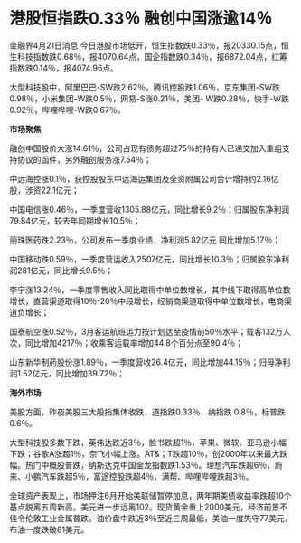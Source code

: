 # 港股恒指跌0.33％ 融创中国涨逾14％

金融界4月21日消息
今日港股市场低开，恒生指数跌0.33％，报20330.15点，恒生科技指数跌0.68％，报4070.64点，国企指数跌0.34％，报6872.04点，红筹指数跌0.14％，报4074.96点。

大型科技股中，阿里巴巴-SW跌2.62％，腾讯控股跌1.06％，京东集团-SW跌0.98％，小米集团-W跌0.5％，网易-S涨0.21％，美团-
W跌0.28％，快手-W跌0.92％，哔哩哔哩-W跌0.67％。

**市场聚焦**

融创中国股价大涨14.61％，公司占现有债务超过75％的持有人已递交加入重组支持协议的函件，另外融创服务涨7.54％；

中远海控涨0.1％，获控股股东中远海运集团及全资附属公司合计增持约2.16亿股，涉资22.1亿元；

中国电信涨0.46％，一季度营收1305.88亿元，同比增长9.2％；归属股东净利润79.84亿元，较去年同期增长10.5％；

丽珠医药跌2.23％，公司发布一季度业绩，净利润5.82亿元 同比增加5.17％；

中国移动跌0.59％，一季度营运收入2507亿元，同比增长10.3％；归属股东净利润281亿元，同比增长9.5％；

李宁涨13.24％，一季度零售收入同比取得中单位数增长，其中线下取得高单位数增长，直营渠道取得10％-20％中段增长，经销商渠道取得中单位数增长，电商渠道负增长；

国泰航空涨0.52％，3月客运航班运力按计划达至疫情前50％水平；载客132万人次，同比增加4217％；收乘客运载率增加44.8个百分点至90.4％；

山东新华制药股份涨1.89％，一季度营收26.4亿元，同比增加44.15％；归母净利润1.52亿元，同比增加39.72％；

**海外市场**

美股方面，昨夜美股三大股指集体收跌，道指跌0.33％，纳指跌 0.8％，标普跌 0.6％。

大型科技股多数下跌，英伟达跌近3％，脸书跌超1％，苹果、微软、亚马逊小幅下跌；谷歌A涨超1％，奈飞小幅上涨。AT&；T跌超10％，创2000年以来最大跌幅。热门中概股普跌，纳斯达克中国金龙指数跌1.53％。理想汽车跌超6％，蔚来、小鹏汽车跌超5％，富途控股跌超4％，满帮、哔哩哔哩跌超3％。

全球资产表现上，市场押注6月开始美联储暂停加息，两年期美债收益率跌超10个基点脱离五周新高。美元进一步远离102。现货黄金重上2000美元，经济前景不佳令伦敦工业金属普跌。油价盘中跌近3％至近三周最低，美油一度失守77美元，布油一度跌破81美元。

